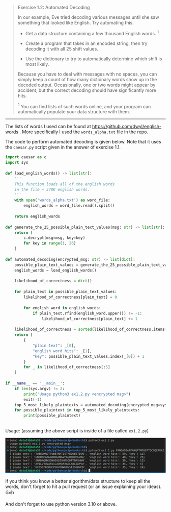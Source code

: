 > Exercise 1.2: Automated Decoding
> 
> In our example, Eve tried decoding various messages until she saw something that 
> looked like English. Try automating this. 
> 
> * Get a data structure containing a few thousand English words. $^1$
> 
> * Create a program that takes in an encoded string, then try decoding it with all 
> 25 shift values. 
> 
> * Use the dictionary to try to automatically determine which shift is most likely. 
> 
> Because you have to deal with messages with no spaces, you can simply keep a count 
> of how many dictionary words show up in the decoded output. Occasionally, one or two 
> words might appear by accident, but the correct decoding should have significantly 
> more hits. 
> 
> $^1$ You can find lists of such words online, and your program can automatically populate 
> your data structure with them. 

--------------------------------

The lists of words I used can be found at https://github.com/dwyl/english-words . More specifically
I used the `words_alpha.txt` file in the repo. 

The code to perform automated decoding is given below. Note that it uses the `caesar.py` script given in 
the answer of exercise 1.1.

```python
import caesar as c
import sys

def load_english_words() -> list[str]:
    '''
    This function loads all of the english words 
    in the file ~ 370K english words.
    '''
    with open('words_alpha.txt') as word_file:
        english_words = word_file.read().split()

    return english_words

def generate_the_25_possible_plain_text_values(msg: str) -> list[str]: 
    return [
        c.decrypt(msg=msg, key=key)
        for key in range(1, 26)
    ]

def automated_decoding(encrypted_msg: str) -> list[dict]: 
    possible_plain_text_values = generate_the_25_possible_plain_text_values(encrypted_msg)
    english_words = load_english_words()

    likelihood_of_correctness = dict()

    for plain_text in possible_plain_text_values: 
        likelihood_of_correctness[plain_text] = 0

        for english_word in english_words:
            if plain_text.rfind(english_word.upper()) != -1: 
                likelihood_of_correctness[plain_text] += 1 

    likelihood_of_correctness = sorted(likelihood_of_correctness.items(), key=lambda t:t[1], reverse=True)
    return [
        {
            "plain text": _[0], 
            "english word hits": _[1], 
            "key": possible_plain_text_values.index(_[0]) + 1
        } 
        for _ in likelihood_of_correctness[:5]
    ]

if __name__ == '__main__': 
    if len(sys.argv) != 2: 
        print("Usage python3 ex1.2.py <encrypted msg>")
        exit(-1)
    top_5_most_likely_plaintexts = automated_decoding(encrypted_msg=sys.argv[1])
    for possible_plaintext in top_5_most_likely_plaintexts: 
        print(possible_plaintext)
    
```

Usage: (assuming the above script is inside of a file called `ex1.2.py`)


<img src="pic_for_ex1.2_1.png">

If you think you know a better algorithm/data structure to keep all the words, don't forget to 
hit a pull request (or an issue explaining your ideas). 👍👍

And don't forget to use python version 3.10 or above. 